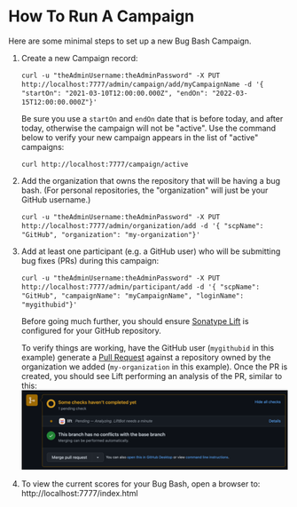 <!--

    Copyright (c) 2021-present Sonatype, Inc.

    Licensed under the Apache License, Version 2.0 (the "License");
    you may not use this file except in compliance with the License.
    You may obtain a copy of the License at

        http://www.apache.org/licenses/LICENSE-2.0

    Unless required by applicable law or agreed to in writing, software
    distributed under the License is distributed on an "AS IS" BASIS,
    WITHOUT WARRANTIES OR CONDITIONS OF ANY KIND, either express or implied.
    See the License for the specific language governing permissions and
    limitations under the License.

-->

# How To Run A Campaign

Here are some minimal steps to set up a new Bug Bash Campaign.

1. Create a new Campaign record:

       curl -u "theAdminUsername:theAdminPassword" -X PUT http://localhost:7777/admin/campaign/add/myCampaignName -d '{ "startOn": "2021-03-10T12:00:00.000Z", "endOn": "2022-03-15T12:00:00.000Z"}'

   Be sure you use a `startOn` and `endOn` date that is before today, and after today, otherwise the campaign will not
   be "active". Use the command below to verify your new campaign appears in the list of "active" campaigns:

       curl http://localhost:7777/campaign/active

2. Add the organization that owns the repository that will be having a bug bash. (For personal repositories, 
   the "organization" will just be your GitHub username.)

       curl -u "theAdminUsername:theAdminPassword" -X PUT http://localhost:7777/admin/organization/add -d '{ "scpName": "GitHub", "organization": "my-organization"}'

4. Add at least one participant (e.g. a GitHub user) who will be submitting bug fixes (PRs) during this campaign:

       curl -u "theAdminUsername:theAdminPassword" -X PUT http://localhost:7777/admin/participant/add -d '{ "scpName": "GitHub", "campaignName": "myCampaignName", "loginName": "mygithubid"}'

   Before going much further, you should ensure [Sonatype Lift](https://help.sonatype.com/lift/getting-started) is
   configured for your GitHub repository.

   To verify things are working, have the GitHub user (`mygithubid` in this example) generate
   a [Pull Request](https://docs.github.com/en/pull-requests/collaborating-with-pull-requests/proposing-changes-to-your-work-with-pull-requests/creating-a-pull-request)
   against a repository owned by the organization we added (`my-organization` in this example). Once the PR is created,
   you should see Lift performing an analysis of the PR, similar to this:
   ![Lift Analysing](images/LiftBotRunningOnPR.png)

5. To view the current scores for your Bug Bash, open a browser to: http://localhost:7777/index.html

